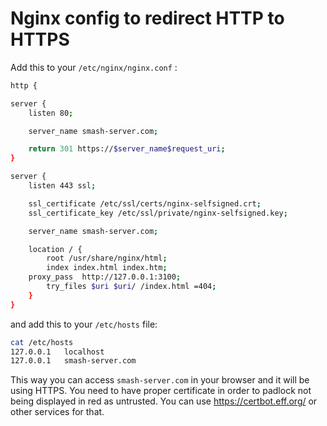 # Nginx config to redirect HTTP to HTTPS

Add this to your `/etc/nginx/nginx.conf` :


```sh
http {

server {
    listen 80;

    server_name smash-server.com;

    return 301 https://$server_name$request_uri;
}

server {
    listen 443 ssl;

    ssl_certificate /etc/ssl/certs/nginx-selfsigned.crt;
    ssl_certificate_key /etc/ssl/private/nginx-selfsigned.key;

    server_name smash-server.com;

    location / {
        root /usr/share/nginx/html;
        index index.html index.htm;
	proxy_pass  http://127.0.0.1:3100;
        try_files $uri $uri/ /index.html =404;
    }
}
```


and add this to your `/etc/hosts` file:

```sh
cat /etc/hosts
127.0.0.1	localhost
127.0.0.1	smash-server.com
```

This way you can access `smash-server.com` in your browser and it will be using HTTPS.
You need to have proper certificate in order to padlock not being displayed in red as untrusted.
You can use https://certbot.eff.org/ or other services for that.


